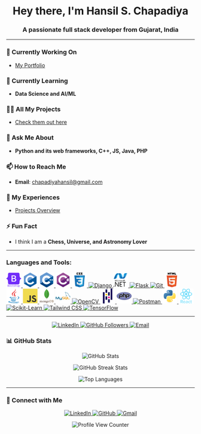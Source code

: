 <h1 align="center">Hey there, I'm Hansil S. Chapadiya</h1>
<h3 align="center">A passionate full stack developer from Gujarat, India</h3>

---

### 🔭 Currently Working On
- [My Portfolio](https://port-folio-front-end-five.vercel.app/)

### 🌱 Currently Learning
- **Data Science and AI/ML**

### 👨‍💻 All My Projects
- [Check them out here](https://port-folio-front-end-five.vercel.app/)

### 💬 Ask Me About
- **Python and its web frameworks, C++, JS, Java, PHP**

### 📫 How to Reach Me
- **Email**: [chapadiyahansil@gmail.com](mailto:chapadiyahansil@gmail.com)

### 📄 My Experiences
- [Projects Overview](https://port-folio-front-end-five.vercel.app/#Projects)

### ⚡ Fun Fact
- I think I am a **Chess, Universe, and Astronomy Lover**

---



<h3 align="left">Languages and Tools:</h3>
<p align="left">
  <a href="https://getbootstrap.com" target="_blank" rel="noreferrer"> <img src="https://raw.githubusercontent.com/devicons/devicon/master/icons/bootstrap/bootstrap-plain-wordmark.svg" alt="Bootstrap" width="40" height="40"/> </a>
  <a href="https://www.cprogramming.com/" target="_blank" rel="noreferrer"> <img src="https://raw.githubusercontent.com/devicons/devicon/master/icons/c/c-original.svg" alt="C" width="40" height="40"/> </a>
  <a href="https://www.w3schools.com/cpp/" target="_blank" rel="noreferrer"> <img src="https://raw.githubusercontent.com/devicons/devicon/master/icons/cplusplus/cplusplus-original.svg" alt="C++" width="40" height="40"/> </a>
  <a href="https://www.w3schools.com/cs/" target="_blank" rel="noreferrer"> <img src="https://raw.githubusercontent.com/devicons/devicon/master/icons/csharp/csharp-original.svg" alt="C#" width="40" height="40"/> </a>
  <a href="https://www.w3schools.com/css/" target="_blank" rel="noreferrer"> <img src="https://raw.githubusercontent.com/devicons/devicon/master/icons/css3/css3-original-wordmark.svg" alt="CSS" width="40" height="40"/> </a>
  <a href="https://www.djangoproject.com/" target="_blank" rel="noreferrer"> <img src="https://cdn.worldvectorlogo.com/logos/django.svg" alt="Django" width="40" height="40"/> </a>
  <a href="https://dotnet.microsoft.com/" target="_blank" rel="noreferrer"> <img src="https://raw.githubusercontent.com/devicons/devicon/master/icons/dot-net/dot-net-original-wordmark.svg" alt=".NET" width="40" height="40"/> </a>
  <a href="https://flask.palletsprojects.com/" target="_blank" rel="noreferrer"> <img src="https://www.vectorlogo.zone/logos/pocoo_flask/pocoo_flask-icon.svg" alt="Flask" width="40" height="40"/> </a>
  <a href="https://git-scm.com/" target="_blank" rel="noreferrer"> <img src="https://www.vectorlogo.zone/logos/git-scm/git-scm-icon.svg" alt="Git" width="40" height="40"/> </a>
  <a href="https://www.w3.org/html/" target="_blank" rel="noreferrer"> <img src="https://raw.githubusercontent.com/devicons/devicon/master/icons/html5/html5-original-wordmark.svg" alt="HTML" width="40" height="40"/> </a>
  <a href="https://www.java.com" target="_blank" rel="noreferrer"> <img src="https://raw.githubusercontent.com/devicons/devicon/master/icons/java/java-original.svg" alt="Java" width="40" height="40"/> </a>
  <a href="https://developer.mozilla.org/en-US/docs/Web/JavaScript" target="_blank" rel="noreferrer"> <img src="https://raw.githubusercontent.com/devicons/devicon/master/icons/javascript/javascript-original.svg" alt="JavaScript" width="40" height="40"/> </a>
  <a href="https://www.mongodb.com/" target="_blank" rel="noreferrer"> <img src="https://raw.githubusercontent.com/devicons/devicon/master/icons/mongodb/mongodb-original-wordmark.svg" alt="MongoDB" width="40" height="40"/> </a>
  <a href="https://www.mysql.com/" target="_blank" rel="noreferrer"> <img src="https://raw.githubusercontent.com/devicons/devicon/master/icons/mysql/mysql-original-wordmark.svg" alt="MySQL" width="40" height="40"/> </a>
  <a href="https://opencv.org/" target="_blank" rel="noreferrer"> <img src="https://www.vectorlogo.zone/logos/opencv/opencv-icon.svg" alt="OpenCV" width="40" height="40"/> </a>
  <a href="https://pandas.pydata.org/" target="_blank" rel="noreferrer"> <img src="https://raw.githubusercontent.com/devicons/devicon/2ae2a900d2f041da66e950e4d48052658d850630/icons/pandas/pandas-original.svg" alt="Pandas" width="40" height="40"/> </a>
  <a href="https://www.php.net" target="_blank" rel="noreferrer"> <img src="https://raw.githubusercontent.com/devicons/devicon/master/icons/php/php-original.svg" alt="PHP" width="40" height="40"/> </a>
  <a href="https://postman.com" target="_blank" rel="noreferrer"> <img src="https://www.vectorlogo.zone/logos/getpostman/getpostman-icon.svg" alt="Postman" width="40" height="40"/> </a>
  <a href="https://www.python.org" target="_blank" rel="noreferrer"> <img src="https://raw.githubusercontent.com/devicons/devicon/master/icons/python/python-original.svg" alt="Python" width="40" height="40"/> </a>
  <a href="https://reactjs.org/" target="_blank" rel="noreferrer"> <img src="https://raw.githubusercontent.com/devicons/devicon/master/icons/react/react-original-wordmark.svg" alt="React" width="40" height="40"/> </a>
  <a href="https://scikit-learn.org/" target="_blank" rel="noreferrer"> <img src="https://upload.wikimedia.org/wikipedia/commons/0/05/Scikit_learn_logo_small.svg" alt="Scikit-Learn" width="40" height="40"/> </a>
  <a href="https://tailwindcss.com/" target="_blank" rel="noreferrer"> <img src="https://www.vectorlogo.zone/logos/tailwindcss/tailwindcss-icon.svg" alt="Tailwind CSS" width="40" height="40"/> </a>
  <a href="https://www.tensorflow.org" target="_blank" rel="noreferrer"> <img src="https://www.vectorlogo.zone/logos/tensorflow/tensorflow-icon.svg" alt="TensorFlow" width="40" height="40"/> </a>
</p>

---

<p align="center">
  <a href="https://www.linkedin.com/in/hansil-chapadiya/">
    <img src="https://img.shields.io/badge/-Hansil%20Chapadiya-blue?style=flat-square&logo=Linkedin&logoColor=white&link=https://www.linkedin.com/in/hansil-chapadiya/" alt="LinkedIn">
  </a>
  <a href="https://github.com/hansil-chapadiya">
    <img src="https://img.shields.io/github/followers/hansil-chapadiya?label=Followers&style=flat-square" alt="GitHub Followers">
  </a>
  <a href="mailto:chapadiyahansil@gmail.com">
    <img src="https://img.shields.io/badge/-chapadiyahansil@gmail.com-c14438?style=flat-square&logo=Gmail&logoColor=white&link=mailto:chapadiyahansil@gmail.com" alt="Email">
  </a>
</p>

### 📊 GitHub Stats
<p align="center">
  <img src="https://github-readme-stats.vercel.app/api?username=hansil-chapadiya&show_icons=true&theme=radical&include_all_commits=true&height=400" alt="GitHub Stats" width="400" height="200"/>
  
</p>
<p align="center">
  <img src="https://github-readme-streak-stats.herokuapp.com/?user=hansil-chapadiya&theme=radical&height=400" alt="GitHub Streak Stats" width="400" height="200" />
</p>
<p align="center">
  <img src="https://github-readme-stats.vercel.app/api/top-langs/?username=hansil-chapadiya&langs_count=8&layout=compact&theme=radical" alt="Top Languages" width="600" height="200"/>
</p>

---

### 🔗 Connect with Me
<p align="center">
  <a href="https://linkedin.com/in/hansil-chapadiya" target="_blank">
    <img src="https://img.shields.io/badge/LinkedIn-blue?style=for-the-badge&logo=linkedin" alt="LinkedIn">
  </a>
  <a href="https://github.com/hansil-chapadiya" target="_blank">
    <img src="https://img.shields.io/badge/GitHub-black?style=for-the-badge&logo=github" alt="GitHub">
  </a>
  <a href="mailto:chapadiyahansil@gmail.com" target="_blank">
    <img src="https://img.shields.io/badge/Gmail-red?style=for-the-badge&logo=gmail" alt="Gmail">
  </a>
</p>

<!-- Profile Views Counter -->
<p align="center">
  <img src="https://komarev.com/ghpvc/?username=hansil-chapadiya&label=Profile%20Views&color=0e75b6&style=flat-square" alt="Profile View Counter" />
</p>
